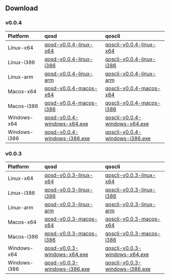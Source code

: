 
## Download

### v0.0.4

|Platform| qosd | qoscli     |
|:--|:----| :-------|
|Linux-x64|[qosd-v0.0.4-linux-x64](http://aoe-qos.oss-cn-beijing.aliyuncs.com/public/qos-testnet/v0.0.4/qosd-v0.0.4-linux-x64)|[qoscli-v0.0.4-linux-x64](http://aoe-qos.oss-cn-beijing.aliyuncs.com/public/qos-testnet/v0.0.4/qoscli-v0.0.4-linux-x64)|
|Linux-i386|[qosd-v0.0.4-linux-i386](http://aoe-qos.oss-cn-beijing.aliyuncs.com/public/qos-testnet/v0.0.4/qosd-v0.0.4-linux-i386)|[qoscli-v0.0.4-linux-i386](http://aoe-qos.oss-cn-beijing.aliyuncs.com/public/qos-testnet/v0.0.4/qoscli-v0.0.4-linux-i386)|
|Linux-arm|[qosd-v0.0.4-linux-arm](http://aoe-qos.oss-cn-beijing.aliyuncs.com/public/qos-testnet/v0.0.4/qosd-v0.0.4-linux-arm)|[qoscli-v0.0.4-linux-arm](http://aoe-qos.oss-cn-beijing.aliyuncs.com/public/qos-testnet/v0.0.4/qoscli-v0.0.4-linux-arm)|
|Macos-x64|[qosd-v0.0.4-macos-x64](http://aoe-qos.oss-cn-beijing.aliyuncs.com/public/qos-testnet/v0.0.4/qosd-v0.0.4-macos-x64)|[qoscli-v0.0.4-macos-x64](http://aoe-qos.oss-cn-beijing.aliyuncs.com/public/qos-testnet/v0.0.4/qoscli-v0.0.4-macos-x64)|
|Macos-i386|[qosd-v0.0.4-macos-i386](http://aoe-qos.oss-cn-beijing.aliyuncs.com/public/qos-testnet/v0.0.4/qosd-v0.0.4-macos-i386)|[qoscli-v0.0.4-macos-i386](http://aoe-qos.oss-cn-beijing.aliyuncs.com/public/qos-testnet/v0.0.4/qoscli-v0.0.4-macos-i386)|
|Windows-x64|[qosd-v0.0.4-windows-x64.exe](http://aoe-qos.oss-cn-beijing.aliyuncs.com/public/qos-testnet/v0.0.4/qosd-v0.0.4-windows-x64.exe)|[qoscli-v0.0.4-windows-x64.exe](http://aoe-qos.oss-cn-beijing.aliyuncs.com/public/qos-testnet/v0.0.4/qoscli-v0.0.4-windows-x64.exe)|
|Windows-i386|[qosd-v0.0.4-windows-i386.exe](http://aoe-qos.oss-cn-beijing.aliyuncs.com/public/qos-testnet/v0.0.4/qosd-v0.0.4-windows-i386.exe)|[qoscli-v0.0.4-windows-i386.exe](http://aoe-qos.oss-cn-beijing.aliyuncs.com/public/qos-testnet/v0.0.4/qoscli-v0.0.4-windows-i386.exe)|

### v0.0.3

|Platform| qosd | qoscli     |
|:--|:----| :-------|
|Linux-x64|[qosd-v0.0.3-linux-x64](http://aoe-qos.oss-cn-beijing.aliyuncs.com/public/qos-testnet/v0.0.3/qosd-v0.0.3-linux-x64)|[qoscli-v0.0.3-linux-x64](http://aoe-qos.oss-cn-beijing.aliyuncs.com/public/qos-testnet/v0.0.3/qoscli-v0.0.3-linux-x64)|
|Linux-i386|[qosd-v0.0.3-linux-i386](http://aoe-qos.oss-cn-beijing.aliyuncs.com/public/qos-testnet/v0.0.3/qosd-v0.0.3-linux-i386)|[qoscli-v0.0.3-linux-i386](http://aoe-qos.oss-cn-beijing.aliyuncs.com/public/qos-testnet/v0.0.3/qoscli-v0.0.3-linux-i386)|
|Linux-arm|[qosd-v0.0.3-linux-arm](http://aoe-qos.oss-cn-beijing.aliyuncs.com/public/qos-testnet/v0.0.3/qosd-v0.0.3-linux-arm)|[qoscli-v0.0.3-linux-arm](http://aoe-qos.oss-cn-beijing.aliyuncs.com/public/qos-testnet/v0.0.3/qoscli-v0.0.3-linux-arm)|
|Macos-x64|[qosd-v0.0.3-macos-x64](http://aoe-qos.oss-cn-beijing.aliyuncs.com/public/qos-testnet/v0.0.3/qosd-v0.0.3-macos-x64)|[qoscli-v0.0.3-macos-x64](http://aoe-qos.oss-cn-beijing.aliyuncs.com/public/qos-testnet/v0.0.3/qoscli-v0.0.3-macos-x64)|
|Macos-i386|[qosd-v0.0.3-macos-i386](http://aoe-qos.oss-cn-beijing.aliyuncs.com/public/qos-testnet/v0.0.3/qosd-v0.0.3-macos-i386)|[qoscli-v0.0.3-macos-i386](http://aoe-qos.oss-cn-beijing.aliyuncs.com/public/qos-testnet/v0.0.3/qoscli-v0.0.3-macos-i386)|
|Windows-x64|[qosd-v0.0.3-windows-x64.exe](http://aoe-qos.oss-cn-beijing.aliyuncs.com/public/qos-testnet/v0.0.3/qosd-v0.0.3-windows-x64.exe)|[qoscli-v0.0.3-windows-x64.exe](http://aoe-qos.oss-cn-beijing.aliyuncs.com/public/qos-testnet/v0.0.3/qoscli-v0.0.3-windows-x64.exe)|
|Windows-i386|[qosd-v0.0.3-windows-i386.exe](http://aoe-qos.oss-cn-beijing.aliyuncs.com/public/qos-testnet/v0.0.3/qosd-v0.0.3-windows-i386.exe)|[qoscli-v0.0.3-windows-i386.exe](http://aoe-qos.oss-cn-beijing.aliyuncs.com/public/qos-testnet/v0.0.3/qoscli-v0.0.3-windows-i386.exe)|
